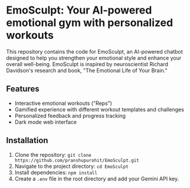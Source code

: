 # EmoSculpt: Your AI-powered emotional gym with personalized workouts

This repository contains the code for EmoSculpt, an AI-powered chatbot designed to help you strengthen your emotional style and enhance your overall well-being. EmoSculpt is inspired by neuroscientist Richard Davidson's research and book, "The Emotional Life of Your Brain."

## Features

* Interactive emotional workouts ("Reps")
* Gamified experience with different workout templates and challenges
* Personalized feedback and progress tracking
* Dark mode web interface

## Installation

1. Clone the repository: `git clone https://github.com/pranshupurohit/EmoSculpt.git`
2. Navigate to the project directory: `cd EmoSculpt`
3. Install dependencies: `npm install`
4. Create a `.env` file in the root directory and add your Gemini API key.
